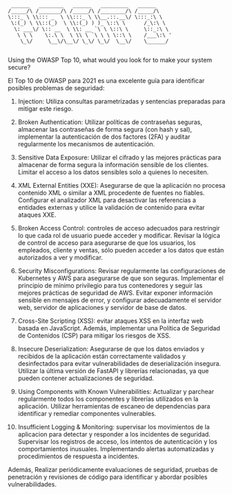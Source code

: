 ```

 ______   ________   ______   _________   ______      
/_____/\ /_______/\ /_____/\ /________/\ /_____/\     
\:::_ \ \\::: _  \ \\:::_ \ \\__.::.__\/ \:::_:\ \    
 \:(_) \ \\::(_)  \ \\:(_) ) )_ \::\ \      /_\:\ \   
  \: ___\/ \:: __  \ \\: __ `\ \ \::\ \     \::_:\ \  
   \ \ \    \:.\ \  \ \\ \ `\ \ \ \::\ \    /___\:\ ' 
    \_\/     \__\/\__\/ \_\/ \_\/  \__\/    \______/  
                                                      
```

Using the OWASP Top 10, what would you look for to make your system secure?

El Top 10 de OWASP para 2021 es una excelente guía para identificar posibles problemas de seguridad:

1) Injection: Utiliza consultas parametrizadas y sentencias preparadas para mitigar este riesgo.

2) Broken Authentication: Utilizar políticas de contraseñas seguras, almacenar las contraseñas de forma segura (con hash y sal), implementar la autenticación de dos factores (2FA) y auditar regularmente los mecanismos de autenticación.

3) Sensitive Data Exposure: Utilizar el cifrado y las mejores prácticas para almacenar de forma segura la información sensible de los clientes. Limitar el acceso a los datos sensibles solo a quienes lo necesiten.

4) XML External Entities (XXE): Asegurarse de que la aplicación no procesa contenido XML o similar a XML procedente de fuentes no fiables. Configurar el analizador XML para desactivar las referencias a entidades externas y utilice la validación de contenido para evitar ataques XXE.

5) Broken Access Control: controles de acceso adecuados para restringir lo que cada rol de usuario puede acceder y modificar. Revisar la lógica de control de acceso para asegurarse de que los usuarios, los empleados, cliente y ventas, sólo pueden acceder a los datos que están autorizados a ver y modificar.

6) Security Misconfigurations: Revisar regularmente las configuraciones de Kubernetes y AWS para asegurarse de que son seguras. Implementar el principio de mínimo privilegio para tus contenedores y seguir las mejores prácticas de seguridad de AWS. Evitar exponer información sensible en mensajes de error, y configurar adecuadamente el servidor web, servidor de aplicaciones y servidor de base de datos.

7) Cross-Site Scripting (XSS): evitar ataques XSS en la interfaz web basada en JavaScript. Además, implementar una Política de Seguridad de Contenidos (CSP) para mitigar los riesgos de XSS.

8) Insecure Deserialization: Asegurarse de que los datos enviados y recibidos de la aplicación están correctamente validados y desinfectados para evitar vulnerabilidades de deserialización insegura. Utilizar la última versión de FastAPI y librerías relacionadas, ya que pueden contener actualizaciones de seguridad.

9) Using Components with Known Vulnerabilities: Actualizar y parchear regularmente todos los componentes y librerías utilizados en la aplicación. Utilizar herramientas de escaneo de dependencias para identificar y remediar componentes vulnerables.

10) Insufficient Logging & Monitoring: supervisar los movimientos de la aplicacion para detectar y responder a los incidentes de seguridad. Supervisar los registros de acceso, los intentos de autenticación y los comportamientos inusuales. Implementando alertas automatizadas y procedimientos de respuesta a incidentes.

Además, Realizar periódicamente evaluaciones de seguridad, pruebas de penetración y revisiones de código para identificar y abordar posibles vulnerabilidades.
